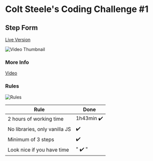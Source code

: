 # Colt Steele's Coding Challenge #1

## Step Form

[Live Version](https://lucasfber.github.io/ColtSteeleChallenge_StepForm/)

![Video Thumbnail](https://img.youtube.com/vi/qGwR_DSSnuQ/0.jpg)

### More Info
[Video](https://www.youtube.com/watch?v=qGwR_DSSnuQ)

### Rules

![Rules](https://i.ibb.co/tLvG3F7/rules.jpg)

| Rule                          | Done                        |
| ----------------------------- | --------------------------- |
| 2 hours of working time       | 1h43min :heavy_check_mark: |
| No libraries, only vanilla JS | :heavy_check_mark:          |
| Minimum of 3 steps            | :heavy_check_mark:          |
| Look nice if you have time    | " :heavy_check_mark: "      |
